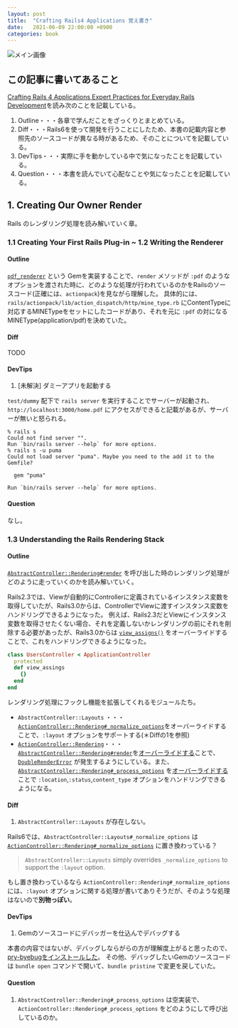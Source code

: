 ```yaml
---
layout: post
title:  "Crafting Rails4 Applications 覚え書き"
date:   2021-06-09 22:00:00 +0900
categories: book
---
```


![メイン画像]({{site.baseurl}}/assets/images/crafting_rails4_applications.png)

## この記事に書いてあること

[Crafting Rails 4 Applications Expert Practices for Everyday Rails Development](https://pragprog.com/titles/jvrails2/crafting-rails-4-applications/)を読み次のことを記載している。

1. Outline・・・各章で学んだことをざっくりとまとめている。
2. Diff・・・Rails6を使って開発を行うことにしたため、本書の記載内容と参照先のソースコードが異なる時があるため、そのことについてを記載している。
3. DevTips・・・実際に手を動かしている中で気になったことを記載している。
4. Question・・・本書を読んでいて心配なことや気になったことを記載している。

## 1. Creating Our Owner Render

Rails のレンダリング処理を読み解いていく章。

### 1.1 Creating Your First Rails Plug-in ~ 1.2 Writing the Renderer

#### Outline

[`pdf_renderer`](https://github.com/residenti/pdf_renderer) という Gemを実装することで、`render` メソッドが `:pdf` のようなオプションを渡された時に、どのような処理が行われているのかをRailsのソースコード(正確には、`actionpack`)を見ながら理解した。
具体的には、`rails/actionpack/lib/action_dispatch/http/mine_type.rb` にContentTypeに対応するMINETypeをセットにしたコードがあり、それを元に `:pdf` の対になるMINEType(application/pdf)を決めていた。

####  Diff

TODO

#### DevTips

1. [未解決] ダミーアプリを起動する

`test/dummy` 配下で `rails server` を実行することでサーバーが起動され、`http://localhost:3000/home.pdf` にアクセスができると記載があるが、サーバーが無いと怒られる。

```
% rails s
Could not find server "".
Run `bin/rails server --help` for more options.
% rails s -u puma
Could not load server "puma". Maybe you need to the add it to the Gemfile?

  gem "puma"

Run `bin/rails server --help` for more options.
```

#### Question

なし。

### 1.3 Understanding the Rails Rendering Stack

#### Outline

[`AbstractController::Rendering#render`](https://github.com/rails/rails/blob/3b1f87aded6d42124e4272428447a642564c6677/actionpack/lib/abstract_controller/rendering.rb#L21-L33) を呼び出した時のレンダリング処理がどのように走っていくのかを読み解いていく。

Rails2.3では、Viewが自動的にControllerに定義されているインスタンス変数を取得していたが、Rails3.0からは、ControllerでViewに渡すインスタンス変数をハンドリングできるようになった。
例えば、Rails2.3だとViewにインスタンス変数を取得させたくない場合、それを定義しないかレンダリングの前にそれを削除する必要があったが、Rails3.0からは [`view_assigns()`](https://github.com/rails/rails/blob/3b1f87aded6d42124e4272428447a642564c6677/actionpack/lib/abstract_controller/rendering.rb#L63-L69) をオーバーライドすることで、これをハンドリングできるようになった。

```ruby
class UsersController < ApplicationController
  protected
  def view_assings
    {}
  end
end
```

レンダリング処理にフックし機能を拡張してくれるモジュールたち。
- `AbstractController::Layouts` ・・・[`ActionController::Rendering#_normalize_options`](https://github.com/rails/rails/blob/3b1f87aded6d42124e4272428447a642564c6677/actionpack/lib/action_controller/metal/rendering.rb#L93-L106)をオーバーライドすることで、`:layout` オプションをサポートする(＊Diffの1を参照)
- [`ActionController::Rendering`](https://github.com/rails/rails/blob/3b1f87aded6d42124e4272428447a642564c6677/actionpack/lib/action_controller/metal/rendering.rb)・・・[`AbstractController::Rendering#render`](https://github.com/rails/rails/blob/3b1f87aded6d42124e4272428447a642564c6677/actionpack/lib/abstract_controller/rendering.rb#L21-L33)を[オーバーライドする](https://github.com/rails/rails/blob/3b1f87aded6d42124e4272428447a642564c6677/actionpack/lib/action_controller/metal/rendering.rb#L27-L31)ことで、[`DoubleRenderError`](https://github.com/rails/rails/blob/3b1f87aded6d42124e4272428447a642564c6677/actionpack/lib/abstract_controller/rendering.rb#L9-L15) が発生するようにしている。また、[`AbstractController::Rendering#_process_options`](https://github.com/rails/rails/blob/3b1f87aded6d42124e4272428447a642564c6677/actionpack/lib/abstract_controller/rendering.rb#L94-L97) を[オーバーライドする](https://github.com/rails/rails/blob/3b1f87aded6d42124e4272428447a642564c6677/actionpack/lib/action_controller/metal/rendering.rb#L116-L125)ことで `:location`,`:status`,`content_type` オプションをハンドリングできるようになる。

#### Diff

1. `AbstractController::Layouts` が存在しない。

Rails6では、`AbstractController::Layouts#_normalize_options` は  [`ActionController::Rendering#_normalize_options`](https://github.com/rails/rails/blob/3b1f87aded6d42124e4272428447a642564c6677/actionpack/lib/action_controller/metal/rendering.rb#L93-L106) に置き換わっている？

> `AbstractController::Layouts` simply overrides `_normalize_options` to support the `:layout` option.

もし置き換わっているなら `ActionController::Rendering#_normalize_options` には、`:layout` オプションに関する処理が書いてありそうだが、そのような処理はないので**別物っぽい**。

#### DevTips

1. Gemのソースコードにデバッガーを仕込んでデバッグする

本書の内容ではないが、デバッグしならがらの方が理解度上がると思ったので、[pry-byebugをインストールした](https://github.com/residenti/pdf_renderer/commit/bd684f3f5e6fabcaba2781a6d270dd4799e11d98)。
その他、デバッグしたいGemのソースコードは `bundle open` コマンドで開いて、`bundle pristine` で変更を戻していた。

#### Question

1. `AbstractController::Rendering#_process_options` は空実装で、`ActionController::Rendering#_process_options` をどのようにして呼び出しているのか。
